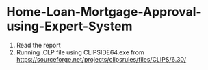 # Home-Loan-Mortgage-Approval-using-Expert-System
1. Read the report
2. Running .CLP file using CLIPSIDE64.exe from https://sourceforge.net/projects/clipsrules/files/CLIPS/6.30/
